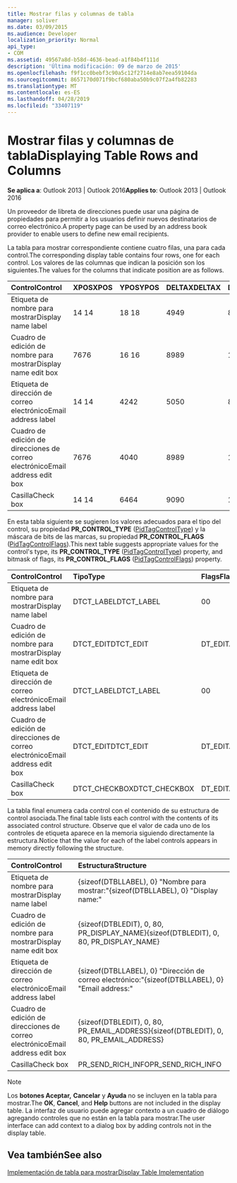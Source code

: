 ```yaml
---
title: Mostrar filas y columnas de tabla
manager: soliver
ms.date: 03/09/2015
ms.audience: Developer
localization_priority: Normal
api_type:
- COM
ms.assetid: 49567a8d-b58d-4636-bead-a1f84b4f111d
description: 'Última modificación: 09 de marzo de 2015'
ms.openlocfilehash: f9f1cc0bebf3c90a5c12f2714e8ab7eea59104da
ms.sourcegitcommit: 8657170d071f9bcf680aba50b9c07f2a4fb82283
ms.translationtype: MT
ms.contentlocale: es-ES
ms.lasthandoff: 04/28/2019
ms.locfileid: "33407119"
---
```

# <a name="displaying-table-rows-and-columns"></a><span data-ttu-id="c0f08-103">Mostrar filas y columnas de tabla</span><span class="sxs-lookup"><span data-stu-id="c0f08-103">Displaying Table Rows and Columns</span></span>

  
  
<span data-ttu-id="c0f08-104">**Se aplica a**: Outlook 2013 | Outlook 2016</span><span class="sxs-lookup"><span data-stu-id="c0f08-104">**Applies to**: Outlook 2013 | Outlook 2016</span></span> 
  
 <span data-ttu-id="c0f08-105">Un proveedor de libreta de direcciones puede usar una página de propiedades para permitir a los usuarios definir nuevos destinatarios de correo electrónico.</span><span class="sxs-lookup"><span data-stu-id="c0f08-105">A property page can be used by an address book provider to enable users to define new email recipients.</span></span> 
  
<span data-ttu-id="c0f08-106">La tabla para mostrar correspondiente contiene cuatro filas, una para cada control.</span><span class="sxs-lookup"><span data-stu-id="c0f08-106">The corresponding display table contains four rows, one for each control.</span></span> <span data-ttu-id="c0f08-107">Los valores de las columnas que indican la posición son los siguientes.</span><span class="sxs-lookup"><span data-stu-id="c0f08-107">The values for the columns that indicate position are as follows.</span></span>
  
|<span data-ttu-id="c0f08-108">**Control**</span><span class="sxs-lookup"><span data-stu-id="c0f08-108">**Control**</span></span>|<span data-ttu-id="c0f08-109">**XPOS**</span><span class="sxs-lookup"><span data-stu-id="c0f08-109">**XPOS**</span></span>|<span data-ttu-id="c0f08-110">**YPOS**</span><span class="sxs-lookup"><span data-stu-id="c0f08-110">**YPOS**</span></span>|<span data-ttu-id="c0f08-111">**DELTAX**</span><span class="sxs-lookup"><span data-stu-id="c0f08-111">**DELTAX**</span></span>|<span data-ttu-id="c0f08-112">**DELTAY**</span><span class="sxs-lookup"><span data-stu-id="c0f08-112">**DELTAY**</span></span>|
|:-----|:-----|:-----|:-----|:-----|
|<span data-ttu-id="c0f08-113">Etiqueta de nombre para mostrar</span><span class="sxs-lookup"><span data-stu-id="c0f08-113">Display name label</span></span>  <br/> |<span data-ttu-id="c0f08-114">14 </span><span class="sxs-lookup"><span data-stu-id="c0f08-114">14</span></span>  <br/> |<span data-ttu-id="c0f08-115">18 </span><span class="sxs-lookup"><span data-stu-id="c0f08-115">18</span></span>  <br/> |<span data-ttu-id="c0f08-116">49</span><span class="sxs-lookup"><span data-stu-id="c0f08-116">49</span></span>  <br/> |<span data-ttu-id="c0f08-117">8 </span><span class="sxs-lookup"><span data-stu-id="c0f08-117">8</span></span>  <br/> |
|<span data-ttu-id="c0f08-118">Cuadro de edición de nombre para mostrar</span><span class="sxs-lookup"><span data-stu-id="c0f08-118">Display name edit box</span></span>  <br/> |<span data-ttu-id="c0f08-119">76</span><span class="sxs-lookup"><span data-stu-id="c0f08-119">76</span></span>  <br/> |<span data-ttu-id="c0f08-120">16 </span><span class="sxs-lookup"><span data-stu-id="c0f08-120">16</span></span>  <br/> |<span data-ttu-id="c0f08-121">89</span><span class="sxs-lookup"><span data-stu-id="c0f08-121">89</span></span>  <br/> |<span data-ttu-id="c0f08-122">12 </span><span class="sxs-lookup"><span data-stu-id="c0f08-122">12</span></span>  <br/> |
|<span data-ttu-id="c0f08-123">Etiqueta de dirección de correo electrónico</span><span class="sxs-lookup"><span data-stu-id="c0f08-123">Email address label</span></span>  <br/> |<span data-ttu-id="c0f08-124">14 </span><span class="sxs-lookup"><span data-stu-id="c0f08-124">14</span></span>  <br/> |<span data-ttu-id="c0f08-125">42</span><span class="sxs-lookup"><span data-stu-id="c0f08-125">42</span></span>  <br/> |<span data-ttu-id="c0f08-126">50</span><span class="sxs-lookup"><span data-stu-id="c0f08-126">50</span></span>  <br/> |<span data-ttu-id="c0f08-127">8 </span><span class="sxs-lookup"><span data-stu-id="c0f08-127">8</span></span>  <br/> |
|<span data-ttu-id="c0f08-128">Cuadro de edición de direcciones de correo electrónico</span><span class="sxs-lookup"><span data-stu-id="c0f08-128">Email address edit box</span></span>  <br/> |<span data-ttu-id="c0f08-129">76</span><span class="sxs-lookup"><span data-stu-id="c0f08-129">76</span></span>  <br/> |<span data-ttu-id="c0f08-130">40</span><span class="sxs-lookup"><span data-stu-id="c0f08-130">40</span></span>  <br/> |<span data-ttu-id="c0f08-131">89</span><span class="sxs-lookup"><span data-stu-id="c0f08-131">89</span></span>  <br/> |<span data-ttu-id="c0f08-132">12 </span><span class="sxs-lookup"><span data-stu-id="c0f08-132">12</span></span>  <br/> |
|<span data-ttu-id="c0f08-133">Casilla</span><span class="sxs-lookup"><span data-stu-id="c0f08-133">Check box</span></span>  <br/> |<span data-ttu-id="c0f08-134">14 </span><span class="sxs-lookup"><span data-stu-id="c0f08-134">14</span></span>  <br/> |<span data-ttu-id="c0f08-135">64</span><span class="sxs-lookup"><span data-stu-id="c0f08-135">64</span></span>  <br/> |<span data-ttu-id="c0f08-136">90</span><span class="sxs-lookup"><span data-stu-id="c0f08-136">90</span></span>  <br/> |<span data-ttu-id="c0f08-137">12 </span><span class="sxs-lookup"><span data-stu-id="c0f08-137">12</span></span>  <br/> |
   
<span data-ttu-id="c0f08-138">En esta tabla siguiente se sugieren los valores adecuados para el tipo del control, su propiedad **PR_CONTROL_TYPE** ([PidTagControlType](pidtagcontroltype-canonical-property.md)) y la máscara de bits de las marcas, su propiedad **PR_CONTROL_FLAGS** ([PidTagControlFlags](pidtagcontrolflags-canonical-property.md)).</span><span class="sxs-lookup"><span data-stu-id="c0f08-138">This next table suggests appropriate values for the control's type, its **PR_CONTROL_TYPE** ([PidTagControlType](pidtagcontroltype-canonical-property.md)) property, and bitmask of flags, its **PR_CONTROL_FLAGS** ([PidTagControlFlags](pidtagcontrolflags-canonical-property.md)) property.</span></span>
  
|<span data-ttu-id="c0f08-139">**Control**</span><span class="sxs-lookup"><span data-stu-id="c0f08-139">**Control**</span></span>|<span data-ttu-id="c0f08-140">**Tipo**</span><span class="sxs-lookup"><span data-stu-id="c0f08-140">**Type**</span></span>|<span data-ttu-id="c0f08-141">**Flags**</span><span class="sxs-lookup"><span data-stu-id="c0f08-141">**Flags**</span></span>|
|:-----|:-----|:-----|
|<span data-ttu-id="c0f08-142">Etiqueta de nombre para mostrar</span><span class="sxs-lookup"><span data-stu-id="c0f08-142">Display name label</span></span>  <br/> |<span data-ttu-id="c0f08-143">DTCT_LABEL</span><span class="sxs-lookup"><span data-stu-id="c0f08-143">DTCT_LABEL</span></span>  <br/> |<span data-ttu-id="c0f08-144">0</span><span class="sxs-lookup"><span data-stu-id="c0f08-144">0</span></span>  <br/> |
|<span data-ttu-id="c0f08-145">Cuadro de edición de nombre para mostrar</span><span class="sxs-lookup"><span data-stu-id="c0f08-145">Display name edit box</span></span>  <br/> |<span data-ttu-id="c0f08-146">DTCT_EDIT</span><span class="sxs-lookup"><span data-stu-id="c0f08-146">DTCT_EDIT</span></span>  <br/> |<span data-ttu-id="c0f08-147">DT_EDITABLE</span><span class="sxs-lookup"><span data-stu-id="c0f08-147">DT_EDITABLE</span></span> | <span data-ttu-id="c0f08-148">DT_REQUIRED</span><span class="sxs-lookup"><span data-stu-id="c0f08-148">DT_REQUIRED</span></span>  <br/> |
|<span data-ttu-id="c0f08-149">Etiqueta de dirección de correo electrónico</span><span class="sxs-lookup"><span data-stu-id="c0f08-149">Email address label</span></span>  <br/> |<span data-ttu-id="c0f08-150">DTCT_LABEL</span><span class="sxs-lookup"><span data-stu-id="c0f08-150">DTCT_LABEL</span></span>  <br/> |<span data-ttu-id="c0f08-151">0</span><span class="sxs-lookup"><span data-stu-id="c0f08-151">0</span></span>  <br/> |
|<span data-ttu-id="c0f08-152">Cuadro de edición de direcciones de correo electrónico</span><span class="sxs-lookup"><span data-stu-id="c0f08-152">Email address edit box</span></span>  <br/> |<span data-ttu-id="c0f08-153">DTCT_EDIT</span><span class="sxs-lookup"><span data-stu-id="c0f08-153">DTCT_EDIT</span></span>  <br/> |<span data-ttu-id="c0f08-154">DT_EDITABLE</span><span class="sxs-lookup"><span data-stu-id="c0f08-154">DT_EDITABLE</span></span> | <span data-ttu-id="c0f08-155">DT_REQUIRED</span><span class="sxs-lookup"><span data-stu-id="c0f08-155">DT_REQUIRED</span></span>  <br/> |
|<span data-ttu-id="c0f08-156">Casilla</span><span class="sxs-lookup"><span data-stu-id="c0f08-156">Check box</span></span>  <br/> |<span data-ttu-id="c0f08-157">DTCT_CHECKBOX</span><span class="sxs-lookup"><span data-stu-id="c0f08-157">DTCT_CHECKBOX</span></span>  <br/> |<span data-ttu-id="c0f08-158">DT_EDITABLE</span><span class="sxs-lookup"><span data-stu-id="c0f08-158">DT_EDITABLE</span></span>  <br/> |
   
<span data-ttu-id="c0f08-159">La tabla final enumera cada control con el contenido de su estructura de control asociada.</span><span class="sxs-lookup"><span data-stu-id="c0f08-159">The final table lists each control with the contents of its associated control structure.</span></span> <span data-ttu-id="c0f08-160">Observe que el valor de cada uno de los controles de etiqueta aparece en la memoria siguiendo directamente la estructura.</span><span class="sxs-lookup"><span data-stu-id="c0f08-160">Notice that the value for each of the label controls appears in memory directly following the structure.</span></span>
  
|<span data-ttu-id="c0f08-161">**Control**</span><span class="sxs-lookup"><span data-stu-id="c0f08-161">**Control**</span></span>|<span data-ttu-id="c0f08-162">**Estructura**</span><span class="sxs-lookup"><span data-stu-id="c0f08-162">**Structure**</span></span>|
|:-----|:-----|
|<span data-ttu-id="c0f08-163">Etiqueta de nombre para mostrar</span><span class="sxs-lookup"><span data-stu-id="c0f08-163">Display name label</span></span>  <br/> |<span data-ttu-id="c0f08-164">{sizeof(DTBLLABEL), 0} "Nombre para mostrar:"</span><span class="sxs-lookup"><span data-stu-id="c0f08-164">{sizeof(DTBLLABEL), 0} "Display name:"</span></span>  <br/> |
|<span data-ttu-id="c0f08-165">Cuadro de edición de nombre para mostrar</span><span class="sxs-lookup"><span data-stu-id="c0f08-165">Display name edit box</span></span>  <br/> |<span data-ttu-id="c0f08-166">{sizeof(DTBLEDIT), 0, 80, PR_DISPLAY_NAME}</span><span class="sxs-lookup"><span data-stu-id="c0f08-166">{sizeof(DTBLEDIT), 0, 80, PR_DISPLAY_NAME}</span></span>  <br/> |
|<span data-ttu-id="c0f08-167">Etiqueta de dirección de correo electrónico</span><span class="sxs-lookup"><span data-stu-id="c0f08-167">Email address label</span></span>  <br/> |<span data-ttu-id="c0f08-168">{sizeof(DTBLLABEL), 0} "Dirección de correo electrónico:"</span><span class="sxs-lookup"><span data-stu-id="c0f08-168">{sizeof(DTBLLABEL), 0} "Email address:"</span></span>  <br/> |
|<span data-ttu-id="c0f08-169">Cuadro de edición de direcciones de correo electrónico</span><span class="sxs-lookup"><span data-stu-id="c0f08-169">Email address edit box</span></span>  <br/> |<span data-ttu-id="c0f08-170">{sizeof(DTBLEDIT), 0, 80, PR_EMAIL_ADDRESS}</span><span class="sxs-lookup"><span data-stu-id="c0f08-170">{sizeof(DTBLEDIT), 0, 80, PR_EMAIL_ADDRESS}</span></span>  <br/> |
|<span data-ttu-id="c0f08-171">Casilla</span><span class="sxs-lookup"><span data-stu-id="c0f08-171">Check box</span></span>  <br/> |<span data-ttu-id="c0f08-172">PR_SEND_RICH_INFO</span><span class="sxs-lookup"><span data-stu-id="c0f08-172">PR_SEND_RICH_INFO</span></span>  <br/> |
   
> [!NOTE]
> <span data-ttu-id="c0f08-173">Los **botones Aceptar,** **Cancelar** y **Ayuda** no se incluyen en la tabla para mostrar.</span><span class="sxs-lookup"><span data-stu-id="c0f08-173">The **OK**, **Cancel**, and **Help** buttons are not included in the display table.</span></span> <span data-ttu-id="c0f08-174">La interfaz de usuario puede agregar contexto a un cuadro de diálogo agregando controles que no están en la tabla para mostrar.</span><span class="sxs-lookup"><span data-stu-id="c0f08-174">The user interface can add context to a dialog box by adding controls not in the display table.</span></span> 
  
## <a name="see-also"></a><span data-ttu-id="c0f08-175">Vea también</span><span class="sxs-lookup"><span data-stu-id="c0f08-175">See also</span></span>



[<span data-ttu-id="c0f08-176">Implementación de tabla para mostrar</span><span class="sxs-lookup"><span data-stu-id="c0f08-176">Display Table Implementation</span></span>](display-table-implementation.md)

